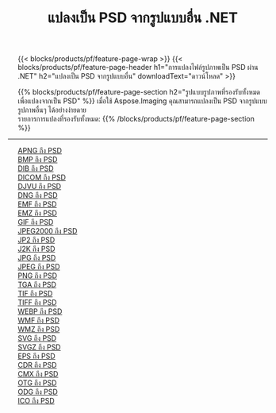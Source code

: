 ﻿---
title: แปลงเป็น PSD จากรูปแบบอื่น .NET 
weight: 3920
url: /th/net/conversion/to/psd 
lang: th
langdirlevel: 2
locales: zh-hans,ja,it,ru,de,es,fr,nl,id,lt,pl,pt,vi,tr,ko,zh-hant,ar,hi,th,sv,cs,uk,he
description: เมื่อใช้ Aspose.Imaging คุณสามารถแปลงเป็น PSD จากรูปแบบอื่นได้อย่างง่ายดาย
---

{{< blocks/products/pf/feature-page-wrap >}}
{{< blocks/products/pf/feature-page-header h1="การแปลงไฟล์รูปภาพเป็น PSD ผ่าน .NET" h2="แปลงเป็น PSD จากรูปแบบอื่น" downloadText="ดาวน์โหลด" >}}


{{% blocks/products/pf/feature-page-section  h2="รูปแบบรูปภาพที่รองรับทั้งหมดเพื่อแปลงจากเป็น PSD" %}}
เมื่อใช้ Aspose.Imaging คุณสามารถแปลงเป็น PSD จากรูปแบบรูปภาพอื่นๆ ได้อย่างง่ายดาย
<br/>
รายการการแปลงที่รองรับทั้งหมด:
{{% /blocks/products/pf/feature-page-section %}}
<div class="container-fluid productfamilypage bg-gray">
    <div class="convertypes bg-gray agp-content section">
        <div class="container">
		<hr style="margin-left:-20px;"/>
		<div class="row other-converters">
		    <div class='col-md-2 other-converter remove-lp remove-rp'><a href="/imaging/th/net/conversion/apng-to-psd" >APNG ถึง PSD</a></div>
<div class='col-md-2 other-converter remove-lp remove-rp'><a href="/imaging/th/net/conversion/bmp-to-psd" >BMP ถึง PSD</a></div>
<div class='col-md-2 other-converter remove-lp remove-rp'><a href="/imaging/th/net/conversion/dib-to-psd" >DIB ถึง PSD</a></div>
<div class='col-md-2 other-converter remove-lp remove-rp'><a href="/imaging/th/net/conversion/dicom-to-psd" >DICOM ถึง PSD</a></div>
<div class='col-md-2 other-converter remove-lp remove-rp'><a href="/imaging/th/net/conversion/djvu-to-psd" >DJVU ถึง PSD</a></div>
<div class='col-md-2 other-converter remove-lp remove-rp'><a href="/imaging/th/net/conversion/dng-to-psd" >DNG ถึง PSD</a></div>
<div class='col-md-2 other-converter remove-lp remove-rp'><a href="/imaging/th/net/conversion/emf-to-psd" >EMF ถึง PSD</a></div>
<div class='col-md-2 other-converter remove-lp remove-rp'><a href="/imaging/th/net/conversion/emz-to-psd" >EMZ ถึง PSD</a></div>
<div class='col-md-2 other-converter remove-lp remove-rp'><a href="/imaging/th/net/conversion/gif-to-psd" >GIF ถึง PSD</a></div>
<div class='col-md-2 other-converter remove-lp remove-rp'><a href="/imaging/th/net/conversion/jpeg2000-to-psd" >JPEG2000 ถึง PSD</a></div>
<div class='col-md-2 other-converter remove-lp remove-rp'><a href="/imaging/th/net/conversion/jp2-to-psd" >JP2 ถึง PSD</a></div>
<div class='col-md-2 other-converter remove-lp remove-rp'><a href="/imaging/th/net/conversion/j2k-to-psd" >J2K ถึง PSD</a></div>
<div class='col-md-2 other-converter remove-lp remove-rp'><a href="/imaging/th/net/conversion/jpg-to-psd" >JPG ถึง PSD</a></div>
<div class='col-md-2 other-converter remove-lp remove-rp'><a href="/imaging/th/net/conversion/jpeg-to-psd" >JPEG ถึง PSD</a></div>
<div class='col-md-2 other-converter remove-lp remove-rp'><a href="/imaging/th/net/conversion/png-to-psd" >PNG ถึง PSD</a></div>
<div class='col-md-2 other-converter remove-lp remove-rp'><a href="/imaging/th/net/conversion/tga-to-psd" >TGA ถึง PSD</a></div>
<div class='col-md-2 other-converter remove-lp remove-rp'><a href="/imaging/th/net/conversion/tif-to-psd" >TIF ถึง PSD</a></div>
<div class='col-md-2 other-converter remove-lp remove-rp'><a href="/imaging/th/net/conversion/tiff-to-psd" >TIFF ถึง PSD</a></div>
<div class='col-md-2 other-converter remove-lp remove-rp'><a href="/imaging/th/net/conversion/webp-to-psd" >WEBP ถึง PSD</a></div>
<div class='col-md-2 other-converter remove-lp remove-rp'><a href="/imaging/th/net/conversion/wmf-to-psd" >WMF ถึง PSD</a></div>
<div class='col-md-2 other-converter remove-lp remove-rp'><a href="/imaging/th/net/conversion/wmz-to-psd" >WMZ ถึง PSD</a></div>
<div class='col-md-2 other-converter remove-lp remove-rp'><a href="/imaging/th/net/conversion/svg-to-psd" >SVG ถึง PSD</a></div>
<div class='col-md-2 other-converter remove-lp remove-rp'><a href="/imaging/th/net/conversion/svgz-to-psd" >SVGZ ถึง PSD</a></div>
<div class='col-md-2 other-converter remove-lp remove-rp'><a href="/imaging/th/net/conversion/eps-to-psd" >EPS ถึง PSD</a></div>
<div class='col-md-2 other-converter remove-lp remove-rp'><a href="/imaging/th/net/conversion/cdr-to-psd" >CDR ถึง PSD</a></div>
<div class='col-md-2 other-converter remove-lp remove-rp'><a href="/imaging/th/net/conversion/cmx-to-psd" >CMX ถึง PSD</a></div>
<div class='col-md-2 other-converter remove-lp remove-rp'><a href="/imaging/th/net/conversion/otg-to-psd" >OTG ถึง PSD</a></div>
<div class='col-md-2 other-converter remove-lp remove-rp'><a href="/imaging/th/net/conversion/odg-to-psd" >ODG ถึง PSD</a></div>
<div class='col-md-2 other-converter remove-lp remove-rp'><a href="/imaging/th/net/conversion/ico-to-psd" >ICO ถึง PSD</a></div>
                </div>
        </div>
    </div>
</div>
<br/>

